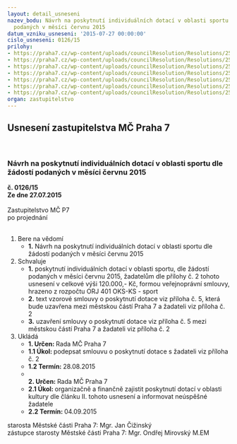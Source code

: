 ```yaml
---
layout: detail_usneseni
nazev_bodu: Návrh na poskytnutí individuálních dotací v oblasti sportu dle žádostí
  podaných v měsíci červnu 2015
datum_vzniku_usneseni: '2015-07-27 00:00:00'
cislo_usneseni: 0126/15
prilohy:
- https://praha7.cz/wp-content/uploads/councilResolution/Resolutions/25469/6-15-m23d_dotace_individualni_sport_cervenec_rz_z_r.doc
- https://praha7.cz/wp-content/uploads/councilResolution/Resolutions/25469/6-15-individualni_dotace_cervenec_sport_r.xls
- https://praha7.cz/wp-content/uploads/councilResolution/Resolutions/25469/6-15-usneseni_r_individualni_dotace_sport_cervenec_2015.doc
- https://praha7.cz/wp-content/uploads/councilResolution/Resolutions/25469/6-15-zapis_5_jednani_sk_29_06_2015.pdf
- https://praha7.cz/wp-content/uploads/councilResolution/Resolutions/25469/6-15-smlouva_o_poskytnuti_dotace_individualni_ze_systemu_r_cervenec.doc
- https://praha7.cz/wp-content/uploads/councilResolution/Resolutions/25469/6-15-zadost_o_poskytnuti_dotace_silueta_letensky_pohar_2015.pdf
- https://praha7.cz/wp-content/uploads/councilResolution/Resolutions/25469/6-15-rostinsky_jet_ski_zadost.pdf
organ: zastupitelstvo
---
```

<div id="ucUsn_pList" class="usn">
	<span><h2>Usnesení zastupitelstva MČ Praha 7 </h2>
<br></span><div class="standBody">
<span><h3>Návrh na poskytnutí individuálních dotací v oblasti sportu dle žádostí podaných v měsíci červnu 2015</h3></span><div class="center">
		<strong>č. 0126/15</strong><br>
	</div>
<div class="center">
		<strong>Ze dne 27.07.2015</strong><br><br>
	</div>Zastupitelstvo MČ P7<br> po projednání<br><br><ol>
<li>Bere na vědomí<ul><li>
<strong>1.</strong> Návrh na poskytnutí individuálních dotací v oblasti sportu dle žádostí podaných v měsíci červnu 2015    </li></ul>
</li>
<li>Schvaluje<ul>
<li>
<strong>1.</strong> poskytnutí individuálních dotací v oblasti sportu, dle žádostí podaných v měsíci červnu 2015, žadatelům dle přílohy č. 2 tohoto usnesení v celkové výši 120.000,- Kč, formou veřejnoprávní smlouvy, hrazeno z rozpočtu ORJ 401 OKS-KS - sport</li>
<li>
<strong>2.</strong> text vzorové smlouvy o poskytnutí dotace viz příloha č. 5, která bude uzavřena mezi městskou částí Praha 7 a žadateli viz příloha č. 2</li>
<li>
<strong>3.</strong> uzavření smlouvy o poskytnutí dotace viz příloha č. 5 mezi městskou částí Praha 7 a žadateli viz příloha č. 2      </li>
</ul>
</li>
<li>Ukládá<ul>
<li>
<strong>1. Určen: </strong>Rada MČ Praha 7</li>
<li>
<strong>1.1 Úkol: </strong>podepsat smlouvu o poskytnutí dotace s žadateli viz příloha č. 2</li>
<li>
<strong>1.2 Termín: </strong>28.08.2015</li>
<li>
<strong><br>2. Určen: </strong>Rada MČ Praha 7</li>
<li>
<strong>2.1 Úkol: </strong>organizačně a finančně zajistit poskytnutí dotací v oblasti kultury dle článku II. tohoto usnesení a informovat neúspěšné žadatele</li>
<li>
<strong>2.2 Termín: </strong>04.09.2015</li>
</ul>
</li>
</ol>starosta Městské části Praha 7: Mgr. Jan Čižinský<br>zástupce starosty Městské části Praha 7: Mgr. Ondřej Mirovský M.EM
</div>
</div>